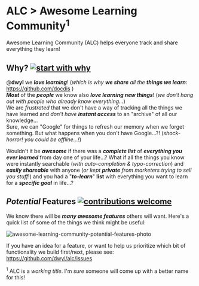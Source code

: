 # ALC > Awesome Learning Community<sup>1</sup>

Awesome Learning Community (ALC) helps everyone track and share everything they learn!

## Why? [![start with why](https://img.shields.io/badge/start%20with-why%3F-brightgreen.svg?style=flat)](http://www.ted.com/talks/simon_sinek_how_great_leaders_inspire_action)

@**dwyl** we ***love learning***! (*which is why* ***we share*** *all the* ***things we learn***: https://github.com/docdis )  
***Most*** of the ***people*** we know also ***love learning new things***!
(*we don't hang out with people who already know everything...*)  
We are *frustrated* that we don't have a way of
tracking all the things we have learned
and *don't have* ***instant access*** to an "archive" of all our knowledge...  
Sure, we can "Google" for things to refresh our memory when we
forget something. But what happens when you don't have Google...?!
(*shock-horror! you could be offline...!*)

Wouldn't it be ***awesome*** if there was a ***complete list*** of ***everything you ever learned*** from day one of your life...?
What if all the things you know were instantly searchable (*with auto-completion & typo-correction*) and ***easily shareable*** with
anyone (*or kept* ***private*** *from marketers trying to sell you stuff*!) and you had a "***to-learn***" **list** with
everything you want to learn for a ***specific goal*** in life...?


## *Potential* Features [![contributions welcome](https://img.shields.io/badge/contributions-welcome-brightgreen.svg?style=flat)](https://github.com/dwyl/alc/issues)

We know there will be ***many awesome features*** others will
want. Here's a quick list of some of the things we think might be useful:

![awesome-learning-community-potential-features-photo](https://cloud.githubusercontent.com/assets/194400/7604270/b08ffe04-f937-11e4-9a35-8b72b4c130f7.jpg)

If you have an idea for a feature,
or want to help us prioritize which bit of functionality we build first/next, please see: https://github.com/dwyl/alc/issues

<sup>1</sup> ALC is a *working title*.
I'm *sure* someone will come up with a better name for this!
